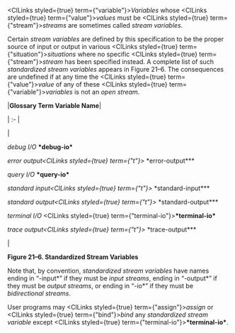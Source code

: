  



<ClLinks styled={true} term={"variable"}><i>Variables</i></ClLinks> whose <ClLinks styled={true} term={"value"}><i>values</i></ClLinks> must be <ClLinks styled={true} term={"stream"}><i>streams</i></ClLinks> are sometimes called *stream variables*. 



Certain *stream variables* are defined by this specification to be the proper source of input or output in various <ClLinks styled={true} term={"situation"}><i>situations</i></ClLinks> where no specific <ClLinks styled={true} term={"stream"}><i>stream</i></ClLinks> has been specified instead. A complete list of such *standardized stream variables* appears in Figure 21–6. The consequences are undefined if at any time the <ClLinks styled={true} term={"value"}><i>value</i></ClLinks> of any of these <ClLinks styled={true} term={"variable"}><i>variables</i></ClLinks> is not an *open stream*. 



|**Glossary Term Variable Name**|

| :- |

|<p>*debug I/O* **\*debug-io\*** </p><p>*error output<ClLinks styled={true} term={"t"}><i> </i></ClLinks>*\*error-output\*** </p><p>*query I/O* **\*query-io\*** </p><p>*standard input<ClLinks styled={true} term={"t"}><i> </i></ClLinks>*\*standard-input\*** </p><p>*standard output<ClLinks styled={true} term={"t"}><i> </i></ClLinks>*\*standard-output\*** </p><p>*terminal I/O* <ClLinks styled={true} term={"terminal-io"}><b>\*terminal-io\*</b></ClLinks> </p><p>*trace output<ClLinks styled={true} term={"t"}><i> </i></ClLinks>*\*trace-output\***</p>|





**Figure 21–6. Standardized Stream Variables** 



Note that, by convention, *standardized stream variables* have names ending in “-input\*” if they must be *input streams*, ending in “-output\*” if they must be *output streams*, or ending in “-io\*” if they must be *bidirectional streams*. 







 



 



User programs may <ClLinks styled={true} term={"assign"}><i>assign</i></ClLinks> or <ClLinks styled={true} term={"bind"}><i>bind</i></ClLinks> any *standardized stream variable* except <ClLinks styled={true} term={"terminal-io"}><b>\*terminal-io\*</b></ClLinks>.
 